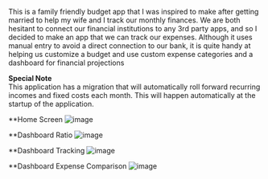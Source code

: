 This is a family friendly budget app that I was inspired to make after getting married to help my wife and I track our monthly finances.
We are both hesitant to connect our financial institutions to any 3rd party apps, and so I decided to make an app that we can track our expenses. Although it
uses manual entry to avoid a direct connection to our bank, it is quite handy at helping us customize a budget and use custom expense categories and a dashboard for financial projections

**Special Note**<br>
This application has a migration that will automatically roll forward recurring incomes and fixed costs each month. This will happen automatically at the startup of the application.

**Home Screen
![image](https://github.com/gjones94/BudgetApplication/assets/141204905/e67f354b-13f0-4d32-8b85-5d13336a0e37)

**Dashboard Ratio
![image](https://github.com/gjones94/BudgetApplication/assets/141204905/986b4580-f407-40b6-846a-effd1a02413e)

**Dashboard Tracking
![image](https://github.com/gjones94/BudgetApplication/assets/141204905/e075fe45-af62-40ab-8bb5-91d65a366986)

**Dashboard Expense Comparison
![image](https://github.com/gjones94/BudgetApplication/assets/141204905/21d2b26e-14a2-41cf-bfee-2582e568319f)
